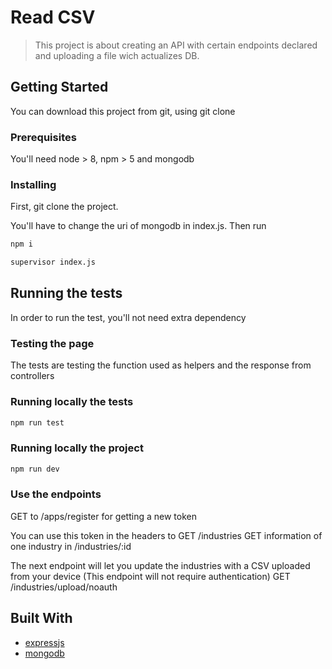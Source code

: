 # Read CSV
> This project is about creating an API with certain endpoints declared and uploading a file wich actualizes DB.

## Getting Started

You can download this project from git, using git clone

### Prerequisites

You'll need node > 8, npm > 5 and mongodb

### Installing

First, git clone the project.

You'll have to change the uri of mongodb in index.js.
Then run

```sh
npm i
```

```sh
supervisor index.js
```

## Running the tests

In order to run the test, you'll not need extra dependency

### Testing the page

The tests are testing the function used as helpers and the response from controllers

### Running locally the tests

```sh
npm run test
```
### Running locally the project

```sh
npm run dev
```

### Use the endpoints

GET to /apps/register for getting a new token

You can use this token in the headers to GET /industries
GET information of one industry in /industries/:id

The next endpoint will let you update the industries with a CSV uploaded from your device (This endpoint will not require authentication)
GET /industries/upload/noauth 


## Built With

* [expressjs](http://expressjs.com/es/)
* [mongodb](https://www.mongodb.com/)
